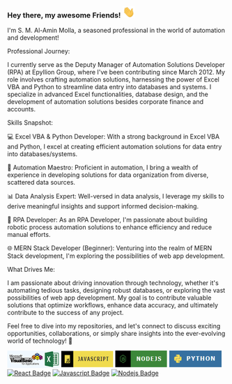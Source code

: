 ### Hey there, my awesome Friends! <img src="assets/hello.gif" width="28px" alt="hi">
  I'm S. M. Al-Amin Molla, a seasoned professional in the world of automation and development!

Professional Journey:

I currently serve as the Deputy Manager of Automation Solutions Developer (RPA) at Epyllion Group, where I've been contributing since March 2012. My role involves crafting automation solutions, harnessing the power of Excel VBA and Python to streamline data entry into databases and systems. I specialize in advanced Excel functionalities, database design, and the development of automation solutions besides corporate finance and accounts.

Skills Snapshot:

💻 Excel VBA & Python Developer: With a strong background in Excel VBA and Python, I excel at creating efficient automation solutions for data entry into databases/systems.

🔄 Automation Maestro: Proficient in automation, I bring a wealth of experience in developing solutions for data organization from diverse, scattered data sources.

📊 Data Analysis Expert: Well-versed in data analysis, I leverage my skills to derive meaningful insights and support informed decision-making.

🚀 RPA Developer: As an RPA Developer, I'm passionate about building robotic process automation solutions to enhance efficiency and reduce manual efforts.

🌐 MERN Stack Developer (Beginner): Venturing into the realm of MERN Stack development, I'm exploring the possibilities of web app development.


What Drives Me:

I am passionate about driving innovation through technology, whether it's automating tedious tasks, designing robust databases, or exploring the vast possibilities of web app development. My goal is to contribute valuable solutions that optimize workflows, enhance data accuracy, and ultimately contribute to the success of any project.

Feel free to dive into my repositories, and let's connect to discuss exciting opportunities, collaborations, or simply share insights into the ever-evolving world of technology! 🚀



<a href="#"><img src="assets/vbaExcelImage_resized.png" alt="Excel VBA Logo" width="120" height="40"></a>
<a href="#"><img src="assets/jsImage.png" alt="Excel VBA Logo" width="120" height="40"></a>
<a href="#"><img src="assets/NodeJs.png" alt="Excel VBA Logo" width="120" height="40"></a>
<a href="#"><img src="assets/Python Logo.png" alt="Excel VBA Logo" width="120" height="40"></a>
[![React Badge](https://img.shields.io/badge/python-3670A0?style=for-the-badge&logo=python&logoColor=ffdd54)](#) [![Javascript Badge](https://img.shields.io/badge/-Javascript-F0DB4F?style=for-the-badge&labelColor=black&logo=javascript&logoColor=F0DB4F)](#) [![Nodejs Badge](https://img.shields.io/badge/-Nodejs-3C873A?style=for-the-badge&labelColor=black&logo=node.js&logoColor=3C873A)](#)
<!--
**alaminacc/alaminacc** is a ✨ _special_ ✨ repository because its `README.md` (this file) appears on your GitHub profile.

Here are some ideas to get you started:

- 🔭 I’m currently working on ...
- 🌱 I’m currently learning ...
- 👯 I’m looking to collaborate on ...
- 🤔 I’m looking for help with ...
- 💬 Ask me about ...
- 📫 How to reach me: ...
- 😄 Pronouns: ...
- ⚡ Fun fact: ...
-->
